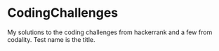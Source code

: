 CodingChallenges
================

My solutions to the coding challenges from hackerrank and a few from codality. Test name is the title.
